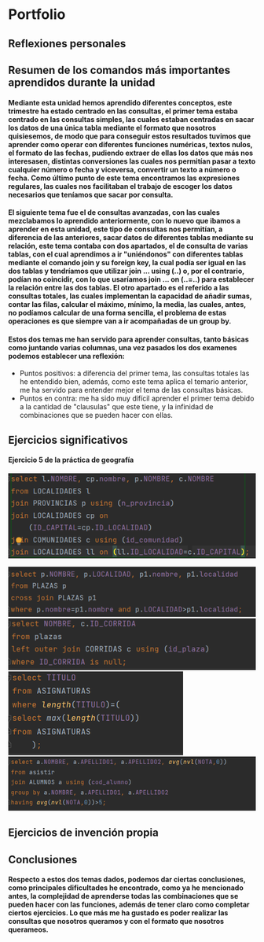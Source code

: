 # Portfolio
## Reflexiones personales
## Resumen de los comandos más importantes aprendidos durante la unidad
#### Mediante esta unidad hemos aprendido diferentes conceptos, este trimestre ha estado centrado en las consultas, el primer tema estaba centrado en las consultas simples, las cuales estaban centradas en sacar los datos de una única tabla mediante el formato que nosotros quisiesemos, de modo que para conseguir estos resultados tuvimos que aprender como operar con diferentes funciones numéricas, textos nulos, el formato de las fechas, pudiendo extraer de ellas los datos que más nos interesasen, distintas conversiones las cuales nos permitían pasar a texto cualquier número o fecha y viceversa, convertir un texto a número o fecha. Como último punto de este tema encontramos las expresiones regulares, las cuales nos facilitaban el trabajo de escoger los datos necesarios que teníamos que sacar por consulta.
#### El siguiente tema fue el de consultas avanzadas, con las cuales mezclabamos lo aprendido anteriormente, con lo nuevo que ibamos a aprender en esta unidad, este tipo de consultas nos permitían, a diferencia de las anteriores, sacar datos de diferentes tablas mediante su relación, este tema contaba con dos apartados, el de consulta de varias tablas, con el cual aprendimos a ir "uniéndonos" con diferentes tablas mediante el comando join y su foreign key, la cual podía ser igual en las dos tablas y tendríamos que utilizar join ... using (..) o, por el contrario, podían no coincidir, con lo que usaríamos join ... on (..=..) para establecer la relación entre las dos tablas. El otro apartado es el referido a las consultas totales, las cuales implementan la capacidad de añadir sumas, contar las filas, calcular el máximo, mínimo, la media, las cuales, antes, no podíamos calcular de una forma sencilla, el problema de estas operaciones es que siempre van a ir acompañadas de un group by.
#### Estos dos temas me han servido para aprender consultas, tanto básicas como juntando varias columnas, una vez pasados los dos examenes podemos establecer una reflexión:
* Puntos positivos: a diferencia del primer tema, las consultas totales las he entendido bien, además, como este tema aplica el temario anterior, me ha servido para entender mejor el tema de las consultas básicas.
* Puntos en contra: me ha sido muy difícil aprender el primer tema debido a la cantidad de "clausulas" que este tiene, y la infinidad de combinaciones que se pueden hacer con ellas.
## Ejercicios significativos
#### Ejercicio 5 de la práctica de geografía
![](gbd/ej1gbd.png)

![](gbd/ej2gbd.png)
![](gbd/ejercicio3gbd.png)
![](gbd/ejercicio4gbd.png)
![](gbd/ejercicio5gbd.png)
## Ejercicios de invención propia

## Conclusiones
#### Respecto a estos dos temas dados, podemos dar ciertas conclusiones, como principales dificultades he encontrado, como ya he mencionado antes, la complejidad de aprenderse todas las combinaciones que se pueden hacer con las funciones, además de tener claro como completar ciertos ejercicios. Lo que más me ha gustado es poder realizar las consultas que nosotros queramos y con el formato que nosotros querameos.
